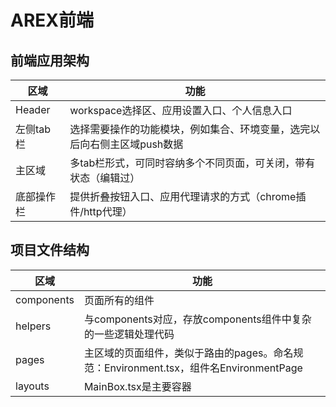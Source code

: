 # AREX前端

## 前端应用架构

| 区域     | 功能                                     |
|--------|----------------------------------------|
| Header | workspace选择区、应用设置入口、个人信息入口             |
| 左侧tab栏 | 选择需要操作的功能模块，例如集合、环境变量，选完以后向右侧主区域push数据 |
| 主区域    | 多tab栏形式，可同时容纳多个不同页面，可关闭，带有状态（编辑过）      |
| 底部操作栏  | 提供折叠按钮入口、应用代理请求的方式（chrome插件/http代理）    |

## 项目文件结构


| 区域         | 功能                                                           |
|------------|--------------------------------------------------------------|
| components | 页面所有的组件                                                      |
| helpers    | 与components对应，存放components组件中复杂的一些逻辑处理代码                     |
| pages      | 主区域的页面组件，类似于路由的pages。命名规范：Environment.tsx，组件名EnvironmentPage |
| layouts    | MainBox.tsx是主要容器                                             |